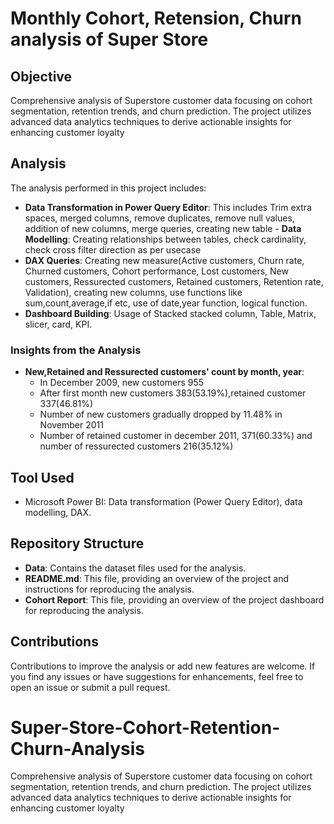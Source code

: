 # Monthly Cohort, Retension, Churn analysis of Super Store

## Objective
Comprehensive analysis of Superstore customer data focusing on cohort segmentation, retention trends, and churn prediction. The project utilizes advanced data analytics techniques to derive actionable insights for enhancing customer loyalty

## Analysis
The analysis performed in this project includes:

- **Data Transformation in Power Query Editor**: This includes Trim extra spaces, merged columns, remove duplicates, remove null values, addition of new columns, merge queries, creating new table  - **Data Modelling**: Creating relationships between tables, check cardinality, check cross filter direction as per usecase
- **DAX Queries**: Creating new measure(Active customers, Churn rate, Churned customers, Cohort performance, Lost customers, New customers, Ressurected customers, Retained customers, Retention rate, Validation), creating new columns, use functions like sum,count,average,if etc, use of date,year function, logical function.
- **Dashboard Building**: Usage of Stacked stacked column, Table, Matrix, slicer, card, KPI.

### Insights from the Analysis

- **New,Retained and Ressurected customers' count by month, year**:
  - In December 2009, new customers 955
  - After first month new customers 383(53.19%),retained customer 337(46.81%)
  - Number of new customers gradually dropped by 11.48% in November 2011
  - Number of retained customer in december 2011, 371(60.33%) and number of ressurected customers 216(35.12%)

## Tool Used
- Microsoft Power BI: Data transformation (Power Query Editor), data modelling, DAX.

## Repository Structure
- **Data**: Contains the dataset files used for the analysis.
- **README.md**: This file, providing an overview of the project and instructions for reproducing the analysis.
- **Cohort Report**: This file, providing an overview of the project dashboard for reproducing the analysis.

## Contributions
Contributions to improve the analysis or add new features are welcome. If you find any issues or have suggestions for enhancements, feel free to open an issue or submit a pull request.


# Super-Store-Cohort-Retention-Churn-Analysis
Comprehensive analysis of Superstore customer data focusing on cohort segmentation, retention trends, and churn prediction. The project utilizes advanced data analytics techniques to derive actionable insights for enhancing customer loyalty
